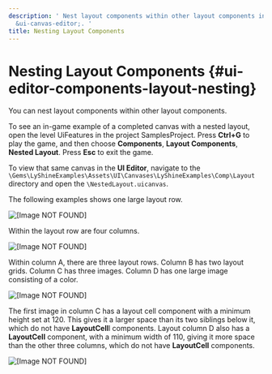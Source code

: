 ```yaml
---
description: ' Nest layout components within other layout components in the &ALYlong;
  &ui-canvas-editor;. '
title: Nesting Layout Components
---
```

# Nesting Layout Components {#ui-editor-components-layout-nesting}

You can nest layout components within other layout components\.

To see an in\-game example of a completed canvas with a nested layout, open the level UiFeatures in the project SamplesProject\. Press **Ctrl\+G** to play the game, and then choose **Components**, **Layout Components**, **Nested Layout**\. Press **Esc** to exit the game\.

To view that same canvas in the **UI Editor**, navigate to the `\Gems\LyShineExamples\Assets\UI\Canvases\LyShineExamples\Comp\Layout` directory and open the `\NestedLayout.uicanvas`\.

The following examples shows one large layout row\.

![\[Image NOT FOUND\]](/images/userguide/game_ui_editor/ui-editor-components-nesting-row.png)

Within the layout row are four columns\.

![\[Image NOT FOUND\]](/images/userguide/game_ui_editor/ui-editor-components-nesting-column.png)

Within column A, there are three layout rows\. Column B has two layout grids\. Column C has three images\. Column D has one large image consisting of a color\.

![\[Image NOT FOUND\]](/images/userguide/game_ui_editor/ui-editor-components-nesting-nested.png)

The first image in column C has a layout cell component with a minimum height set at 120\. This gives it a larger space than its two siblings below it, which do not have **LayoutCell**l components\. Layout column D also has a **LayoutCell** component, with a minimum width of 110, giving it more space than the other three columns, which do not have **LayoutCell** components\.

![\[Image NOT FOUND\]](/images/userguide/game_ui_editor/ui-editor-components-nesting-cell.png)